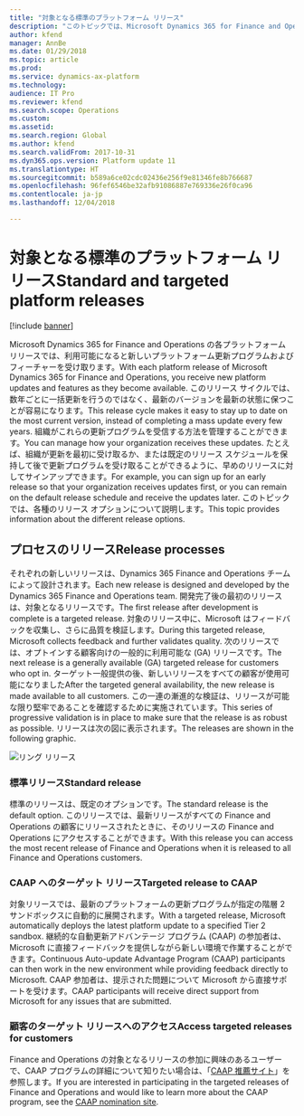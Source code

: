 ```yaml
---
title: "対象となる標準のプラットフォーム リリース"
description: "このトピックでは、Microsoft Dynamics 365 for Finance and Operations のさまざまなリリース オプションについての情報を提供します。"
author: kfend
manager: AnnBe
ms.date: 01/29/2018
ms.topic: article
ms.prod: 
ms.service: dynamics-ax-platform
ms.technology: 
audience: IT Pro
ms.reviewer: kfend
ms.search.scope: Operations
ms.custom: 
ms.assetid: 
ms.search.region: Global
ms.author: kfend
ms.search.validFrom: 2017-10-31
ms.dyn365.ops.version: Platform update 11
ms.translationtype: HT
ms.sourcegitcommit: b589a6ce02cdc02436e256f9e81346fe8b766687
ms.openlocfilehash: 96fef6546be32afb91086887e769336e26f0ca96
ms.contentlocale: ja-jp
ms.lasthandoff: 12/04/2018

---
```


# <a name="standard-and-targeted-platform-releases"></a><span data-ttu-id="b0e98-103">対象となる標準のプラットフォーム リリース</span><span class="sxs-lookup"><span data-stu-id="b0e98-103">Standard and targeted platform releases</span></span>

[!include [banner](../includes/banner.md)]

<span data-ttu-id="b0e98-104">Microsoft Dynamics 365 for Finance and Operations の各プラットフォーム リリースでは、利用可能になると新しいプラットフォーム更新プログラムおよびフィーチャーを受け取ります。</span><span class="sxs-lookup"><span data-stu-id="b0e98-104">With each platform release of Microsoft Dynamics 365 for Finance and Operations, you receive new platform updates and features as they become available.</span></span> <span data-ttu-id="b0e98-105">このリリース サイクルでは、数年ごとに一括更新を行うのではなく、最新のバージョンを最新の状態に保つことが容易になります。</span><span class="sxs-lookup"><span data-stu-id="b0e98-105">This release cycle makes it easy to stay up to date on the most current version, instead of completing a mass update every few years.</span></span> <span data-ttu-id="b0e98-106">組織がこれらの更新プログラムを受信する方法を管理することができます。</span><span class="sxs-lookup"><span data-stu-id="b0e98-106">You can manage how your organization receives these updates.</span></span> <span data-ttu-id="b0e98-107">たとえば、組織が更新を最初に受け取るか、または既定のリリース スケジュールを保持して後で更新プログラムを受け取ることができるように、早めのリリースに対してサインアップできます。</span><span class="sxs-lookup"><span data-stu-id="b0e98-107">For example, you can sign up for an early release so that your organization receives updates first, or you can remain on the default release schedule and receive the updates later.</span></span> <span data-ttu-id="b0e98-108">このトピックでは、各種のリリース オプションについて説明します。</span><span class="sxs-lookup"><span data-stu-id="b0e98-108">This topic provides information about the different release options.</span></span>

## <a name="release-processes"></a><span data-ttu-id="b0e98-109">プロセスのリリース</span><span class="sxs-lookup"><span data-stu-id="b0e98-109">Release processes</span></span>
<span data-ttu-id="b0e98-110">それぞれの新しいリリースは、Dynamics 365 Finance and Operations チームによって設計されます。</span><span class="sxs-lookup"><span data-stu-id="b0e98-110">Each new release is designed and developed by the Dynamics 365 Finance and Operations team.</span></span> <span data-ttu-id="b0e98-111">開発完了後の最初のリリースは、対象となるリリースです。</span><span class="sxs-lookup"><span data-stu-id="b0e98-111">The first release after development is complete is a targeted release.</span></span> <span data-ttu-id="b0e98-112">対象のリリース中に、Microsoft はフィードバックを収集し、さらに品質を検証します。</span><span class="sxs-lookup"><span data-stu-id="b0e98-112">During this targeted release, Microsoft collects feedback and further validates quality.</span></span> <span data-ttu-id="b0e98-113">次のリリースでは、オプトインする顧客向けの一般的に利用可能な (GA) リリースです。</span><span class="sxs-lookup"><span data-stu-id="b0e98-113">The next release is a generally available (GA) targeted release for customers who opt in.</span></span> <span data-ttu-id="b0e98-114">ターゲット一般提供の後、新しいリリースをすべての顧客が使用可能になりました</span><span class="sxs-lookup"><span data-stu-id="b0e98-114">After the targeted general availability, the new release is made available to all customers.</span></span> <span data-ttu-id="b0e98-115">この一連の漸進的な検証は、リリースが可能な限り堅牢であることを確認するために実施されています。</span><span class="sxs-lookup"><span data-stu-id="b0e98-115">This series of progressive validation is in place to make sure that the release is as robust as possible.</span></span> <span data-ttu-id="b0e98-116">リリースは次の図に表示されます。</span><span class="sxs-lookup"><span data-stu-id="b0e98-116">The releases are shown in the following graphic.</span></span>

![リング リリース](./media/release_rings_365_Jan22.png)

### <a name="standard-release"></a><span data-ttu-id="b0e98-118">標準リリース</span><span class="sxs-lookup"><span data-stu-id="b0e98-118">Standard release</span></span>
<span data-ttu-id="b0e98-119">標準のリリースは、既定のオプションです。</span><span class="sxs-lookup"><span data-stu-id="b0e98-119">The standard release is the default option.</span></span> <span data-ttu-id="b0e98-120">このリリースでは、最新リリースがすべての Finance and Operations の顧客にリリースされたときに、そのリリースの Finance and Operations にアクセスすることができます。</span><span class="sxs-lookup"><span data-stu-id="b0e98-120">With this release you can access the most recent release of Finance and Operations when it is released to all Finance and Operations customers.</span></span> 

### <a name="targeted-release-to-caap"></a><span data-ttu-id="b0e98-121">CAAP へのターゲット リリース</span><span class="sxs-lookup"><span data-stu-id="b0e98-121">Targeted release to CAAP</span></span>
<span data-ttu-id="b0e98-122">対象リリースでは、最新のプラットフォームの更新プログラムが指定の階層 2 サンドボックスに自動的に展開されます。</span><span class="sxs-lookup"><span data-stu-id="b0e98-122">With a targeted release, Microsoft automatically deploys the latest platform update to a specified Tier 2 sandbox.</span></span> <span data-ttu-id="b0e98-123">継続的な自動更新アドバンテージ プログラム (CAAP) の参加者は、Microsoft に直接フィードバックを提供しながら新しい環境で作業することができます。</span><span class="sxs-lookup"><span data-stu-id="b0e98-123">Continuous Auto-update Advantage Program (CAAP) participants can then work in the new environment while providing feedback directly to Microsoft.</span></span> <span data-ttu-id="b0e98-124">CAAP 参加者は、提示された問題について Microsoft から直接サポートを受けます。</span><span class="sxs-lookup"><span data-stu-id="b0e98-124">CAAP participants will receive direct support from Microsoft for any issues that are submitted.</span></span> 

### <a name="access-targeted-releases-for-customers"></a><span data-ttu-id="b0e98-125">顧客のターゲット リリースへのアクセス</span><span class="sxs-lookup"><span data-stu-id="b0e98-125">Access targeted releases for customers</span></span>
<span data-ttu-id="b0e98-126">Finance and Operations の対象となるリリースの参加に興味のあるユーザーで、CAAP プログラムの詳細について知りたい場合は、「[CAAP 推薦サイト](https://aka.ms/CAAPNomination)」を参照します。</span><span class="sxs-lookup"><span data-stu-id="b0e98-126">If you are interested in participating in the targeted releases of Finance and Operations and would like to learn more about the CAAP program, see the [CAAP nomination site](https://aka.ms/CAAPNomination).</span></span>


